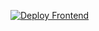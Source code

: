 [![Deploy Frontend](https://github.com/sammyholt/docker-react/actions/workflows/deploy.yaml/badge.svg)](https://github.com/sammyholt/docker-react/actions/workflows/deploy.yaml)
